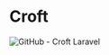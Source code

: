 # Croft

![GitHub - Croft Laravel](https://github.com/user-attachments/assets/7b59f8c2-b79e-41bf-8162-39c9fd5c95d6)
